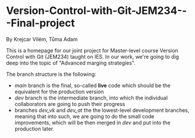 # Version-Control-with-Git-JEM234---Final-project
By Krejcar Vilém, Tůma Adam

This is a homepage for our joint project for Master-level course Version Control with Git (JEM234) taught on IES. In our work, we're going to dig deep into the topic of "Advanced marging strategies".

The branch structure is the following:
- _main_ branch is the final, so-called __live__ code which should be the equivalent for the production version
- _dev_ branch is the intermediate branch, into which the individual collaborators are going to push their progress
- branches _dev_vk_ and _dev_at_ the the lowest-level development branches, meaning that into such, we are going to do the small code improvements, which will be then merged in _dev_ and put into the production later.
